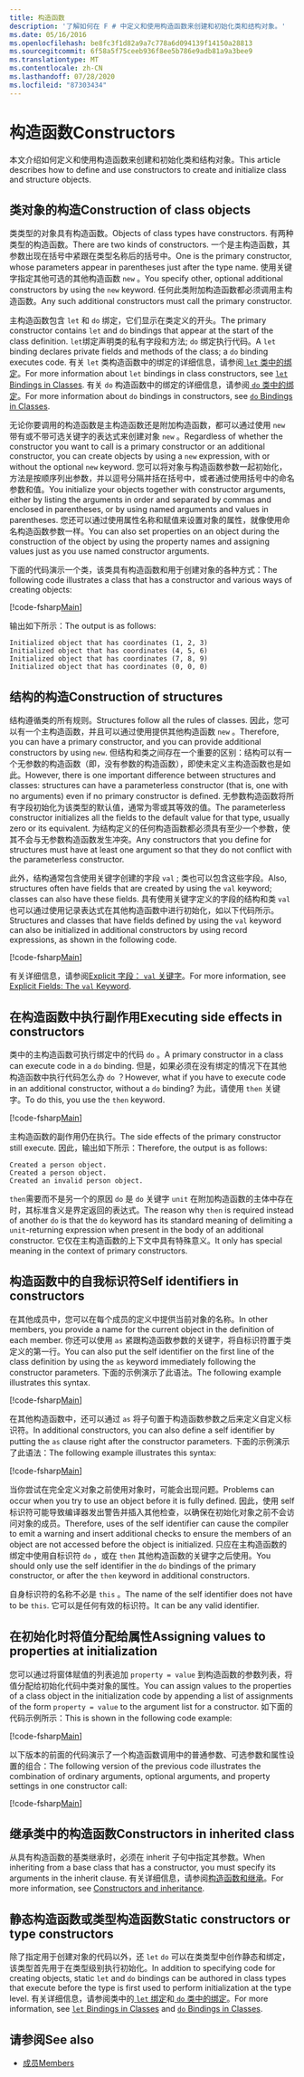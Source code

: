 ```yaml
---
title: 构造函数
description: '了解如何在 F # 中定义和使用构造函数来创建和初始化类和结构对象。'
ms.date: 05/16/2016
ms.openlocfilehash: be8fc3f1d82a9a7c778a6d094139f14150a28813
ms.sourcegitcommit: 6f58a5f75ceeb936f8ee5b786e9adb81a9a3bee9
ms.translationtype: MT
ms.contentlocale: zh-CN
ms.lasthandoff: 07/28/2020
ms.locfileid: "87303434"
---
```

# <a name="constructors"></a><span data-ttu-id="e6796-103">构造函数</span><span class="sxs-lookup"><span data-stu-id="e6796-103">Constructors</span></span>

<span data-ttu-id="e6796-104">本文介绍如何定义和使用构造函数来创建和初始化类和结构对象。</span><span class="sxs-lookup"><span data-stu-id="e6796-104">This article describes how to define and use constructors to create and initialize class and structure objects.</span></span>

## <a name="construction-of-class-objects"></a><span data-ttu-id="e6796-105">类对象的构造</span><span class="sxs-lookup"><span data-stu-id="e6796-105">Construction of class objects</span></span>

<span data-ttu-id="e6796-106">类类型的对象具有构造函数。</span><span class="sxs-lookup"><span data-stu-id="e6796-106">Objects of class types have constructors.</span></span> <span data-ttu-id="e6796-107">有两种类型的构造函数。</span><span class="sxs-lookup"><span data-stu-id="e6796-107">There are two kinds of constructors.</span></span> <span data-ttu-id="e6796-108">一个是主构造函数，其参数出现在括号中紧跟在类型名称后的括号中。</span><span class="sxs-lookup"><span data-stu-id="e6796-108">One is the primary constructor, whose parameters appear in parentheses just after the type name.</span></span> <span data-ttu-id="e6796-109">使用关键字指定其他可选的其他构造函数 `new` 。</span><span class="sxs-lookup"><span data-stu-id="e6796-109">You specify other, optional additional constructors by using the `new` keyword.</span></span> <span data-ttu-id="e6796-110">任何此类附加构造函数都必须调用主构造函数。</span><span class="sxs-lookup"><span data-stu-id="e6796-110">Any such additional constructors must call the primary constructor.</span></span>

<span data-ttu-id="e6796-111">主构造函数包含 `let` 和 `do` 绑定，它们显示在类定义的开头。</span><span class="sxs-lookup"><span data-stu-id="e6796-111">The primary constructor contains `let` and `do` bindings that appear at the start of the class definition.</span></span> <span data-ttu-id="e6796-112">`let`绑定声明类的私有字段和方法; `do` 绑定执行代码。</span><span class="sxs-lookup"><span data-stu-id="e6796-112">A `let` binding declares private fields and methods of the class; a `do` binding executes code.</span></span> <span data-ttu-id="e6796-113">有关 `let` 类构造函数中的绑定的详细信息，请参阅[ `let` 类中的绑定](let-bindings-in-classes.md)。</span><span class="sxs-lookup"><span data-stu-id="e6796-113">For more information about `let` bindings in class constructors, see [`let` Bindings in Classes](let-bindings-in-classes.md).</span></span> <span data-ttu-id="e6796-114">有关 `do` 构造函数中的绑定的详细信息，请参阅[ `do` 类中的绑定](do-bindings-in-classes.md)。</span><span class="sxs-lookup"><span data-stu-id="e6796-114">For more information about `do` bindings in constructors, see [`do` Bindings in Classes](do-bindings-in-classes.md).</span></span>

<span data-ttu-id="e6796-115">无论你要调用的构造函数是主构造函数还是附加构造函数，都可以通过使用 `new` 带有或不带可选关键字的表达式来创建对象 `new` 。</span><span class="sxs-lookup"><span data-stu-id="e6796-115">Regardless of whether the constructor you want to call is a primary constructor or an additional constructor, you can create objects by using a `new` expression, with or without the optional `new` keyword.</span></span> <span data-ttu-id="e6796-116">您可以将对象与构造函数参数一起初始化，方法是按顺序列出参数，并以逗号分隔并括在括号中，或者通过使用括号中的命名参数和值。</span><span class="sxs-lookup"><span data-stu-id="e6796-116">You initialize your objects together with constructor arguments, either by listing the arguments in order and separated by commas and enclosed in parentheses, or by using named arguments and values in parentheses.</span></span> <span data-ttu-id="e6796-117">您还可以通过使用属性名称和赋值来设置对象的属性，就像使用命名构造函数参数一样。</span><span class="sxs-lookup"><span data-stu-id="e6796-117">You can also set properties on an object during the construction of the object by using the property names and assigning values just as you use named constructor arguments.</span></span>

<span data-ttu-id="e6796-118">下面的代码演示一个类，该类具有构造函数和用于创建对象的各种方式：</span><span class="sxs-lookup"><span data-stu-id="e6796-118">The following code illustrates a class that has a constructor and various ways of creating objects:</span></span>

[!code-fsharp[Main](~/samples/snippets/fsharp/lang-ref-2/snippet3501.fs)]

<span data-ttu-id="e6796-119">输出如下所示：</span><span class="sxs-lookup"><span data-stu-id="e6796-119">The output is as follows:</span></span>

```console
Initialized object that has coordinates (1, 2, 3)
Initialized object that has coordinates (4, 5, 6)
Initialized object that has coordinates (7, 8, 9)
Initialized object that has coordinates (0, 0, 0)
```

## <a name="construction-of-structures"></a><span data-ttu-id="e6796-120">结构的构造</span><span class="sxs-lookup"><span data-stu-id="e6796-120">Construction of structures</span></span>

<span data-ttu-id="e6796-121">结构遵循类的所有规则。</span><span class="sxs-lookup"><span data-stu-id="e6796-121">Structures follow all the rules of classes.</span></span> <span data-ttu-id="e6796-122">因此，您可以有一个主构造函数，并且可以通过使用提供其他构造函数 `new` 。</span><span class="sxs-lookup"><span data-stu-id="e6796-122">Therefore, you can have a primary constructor, and you can provide additional constructors by using `new`.</span></span> <span data-ttu-id="e6796-123">但结构和类之间存在一个重要的区别：结构可以有一个无参数的构造函数（即，没有参数的构造函数），即使未定义主构造函数也是如此。</span><span class="sxs-lookup"><span data-stu-id="e6796-123">However, there is one important difference between structures and classes: structures can have a parameterless constructor (that is, one with no arguments) even if no primary constructor is defined.</span></span> <span data-ttu-id="e6796-124">无参数构造函数将所有字段初始化为该类型的默认值，通常为零或其等效的值。</span><span class="sxs-lookup"><span data-stu-id="e6796-124">The parameterless constructor initializes all the fields to the default value for that type, usually zero or its equivalent.</span></span> <span data-ttu-id="e6796-125">为结构定义的任何构造函数都必须具有至少一个参数，使其不会与无参数构造函数发生冲突。</span><span class="sxs-lookup"><span data-stu-id="e6796-125">Any constructors that you define for structures must have at least one argument so that they do not conflict with the parameterless constructor.</span></span>

<span data-ttu-id="e6796-126">此外，结构通常包含使用关键字创建的字段 `val` ; 类也可以包含这些字段。</span><span class="sxs-lookup"><span data-stu-id="e6796-126">Also, structures often have fields that are created by using the `val` keyword; classes can also have these fields.</span></span> <span data-ttu-id="e6796-127">具有使用关键字定义的字段的结构和类 `val` 也可以通过使用记录表达式在其他构造函数中进行初始化，如以下代码所示。</span><span class="sxs-lookup"><span data-stu-id="e6796-127">Structures and classes that have fields defined by using the `val` keyword can also be initialized in additional constructors by using record expressions, as shown in the following code.</span></span>

[!code-fsharp[Main](~/samples/snippets/fsharp/lang-ref-2/snippet3502.fs)]

<span data-ttu-id="e6796-128">有关详细信息，请参阅[Explicit 字段： `val` 关键字](explicit-fields-the-val-keyword.md)。</span><span class="sxs-lookup"><span data-stu-id="e6796-128">For more information, see [Explicit Fields: The `val` Keyword](explicit-fields-the-val-keyword.md).</span></span>

## <a name="executing-side-effects-in-constructors"></a><span data-ttu-id="e6796-129">在构造函数中执行副作用</span><span class="sxs-lookup"><span data-stu-id="e6796-129">Executing side effects in constructors</span></span>

<span data-ttu-id="e6796-130">类中的主构造函数可执行绑定中的代码 `do` 。</span><span class="sxs-lookup"><span data-stu-id="e6796-130">A primary constructor in a class can execute code in a `do` binding.</span></span> <span data-ttu-id="e6796-131">但是，如果必须在没有绑定的情况下在其他构造函数中执行代码怎么办 `do` ？</span><span class="sxs-lookup"><span data-stu-id="e6796-131">However, what if you have to execute code in an additional constructor, without a `do` binding?</span></span> <span data-ttu-id="e6796-132">为此，请使用 `then` 关键字。</span><span class="sxs-lookup"><span data-stu-id="e6796-132">To do this, you use the `then` keyword.</span></span>

[!code-fsharp[Main](~/samples/snippets/fsharp/lang-ref-2/snippet3503.fs)]

<span data-ttu-id="e6796-133">主构造函数的副作用仍在执行。</span><span class="sxs-lookup"><span data-stu-id="e6796-133">The side effects of the primary constructor still execute.</span></span> <span data-ttu-id="e6796-134">因此，输出如下所示：</span><span class="sxs-lookup"><span data-stu-id="e6796-134">Therefore, the output is as follows:</span></span>

```console
Created a person object.
Created a person object.
Created an invalid person object.
```

<span data-ttu-id="e6796-135">`then`需要而不是另一个的原因 `do` 是 `do` 关键字 `unit` 在附加构造函数的主体中存在时，其标准含义是界定返回的表达式。</span><span class="sxs-lookup"><span data-stu-id="e6796-135">The reason why `then` is required instead of another `do` is that the `do` keyword has its standard meaning of delimiting a `unit`-returning expression when present in the body of an additional constructor.</span></span> <span data-ttu-id="e6796-136">它仅在主构造函数的上下文中具有特殊意义。</span><span class="sxs-lookup"><span data-stu-id="e6796-136">It only has special meaning in the context of primary constructors.</span></span>

## <a name="self-identifiers-in-constructors"></a><span data-ttu-id="e6796-137">构造函数中的自我标识符</span><span class="sxs-lookup"><span data-stu-id="e6796-137">Self identifiers in constructors</span></span>

<span data-ttu-id="e6796-138">在其他成员中，您可以在每个成员的定义中提供当前对象的名称。</span><span class="sxs-lookup"><span data-stu-id="e6796-138">In other members, you provide a name for the current object in the definition of each member.</span></span> <span data-ttu-id="e6796-139">你还可以使用 `as` 紧跟构造函数参数的关键字，将自标识符置于类定义的第一行。</span><span class="sxs-lookup"><span data-stu-id="e6796-139">You can also put the self identifier on the first line of the class definition by using the `as` keyword immediately following the constructor parameters.</span></span> <span data-ttu-id="e6796-140">下面的示例演示了此语法。</span><span class="sxs-lookup"><span data-stu-id="e6796-140">The following example illustrates this syntax.</span></span>

[!code-fsharp[Main](~/samples/snippets/fsharp/lang-ref-2/snippet3504.fs)]

<span data-ttu-id="e6796-141">在其他构造函数中，还可以通过 `as` 将子句置于构造函数参数之后来定义自定义标识符。</span><span class="sxs-lookup"><span data-stu-id="e6796-141">In additional constructors, you can also define a self identifier by putting the `as` clause right after the constructor parameters.</span></span> <span data-ttu-id="e6796-142">下面的示例演示了此语法：</span><span class="sxs-lookup"><span data-stu-id="e6796-142">The following example illustrates this syntax:</span></span>

[!code-fsharp[Main](~/samples/snippets/fsharp/lang-ref-2/snippet3505.fs)]

<span data-ttu-id="e6796-143">当你尝试在完全定义对象之前使用对象时，可能会出现问题。</span><span class="sxs-lookup"><span data-stu-id="e6796-143">Problems can occur when you try to use an object before it is fully defined.</span></span> <span data-ttu-id="e6796-144">因此，使用 self 标识符可能导致编译器发出警告并插入其他检查，以确保在初始化对象之前不会访问对象的成员。</span><span class="sxs-lookup"><span data-stu-id="e6796-144">Therefore, uses of the self identifier can cause the compiler to emit a warning and insert additional checks to ensure the members of an object are not accessed before the object is initialized.</span></span> <span data-ttu-id="e6796-145">只应在主构造函数的绑定中使用自标识符 `do` ，或在 `then` 其他构造函数的关键字之后使用。</span><span class="sxs-lookup"><span data-stu-id="e6796-145">You should only use the self identifier in the `do` bindings of the primary constructor, or after the `then` keyword in additional constructors.</span></span>

<span data-ttu-id="e6796-146">自身标识符的名称不必是 `this` 。</span><span class="sxs-lookup"><span data-stu-id="e6796-146">The name of the self identifier does not have to be `this`.</span></span> <span data-ttu-id="e6796-147">它可以是任何有效的标识符。</span><span class="sxs-lookup"><span data-stu-id="e6796-147">It can be any valid identifier.</span></span>

## <a name="assigning-values-to-properties-at-initialization"></a><span data-ttu-id="e6796-148">在初始化时将值分配给属性</span><span class="sxs-lookup"><span data-stu-id="e6796-148">Assigning values to properties at initialization</span></span>

<span data-ttu-id="e6796-149">您可以通过将窗体赋值的列表追加 `property = value` 到构造函数的参数列表，将值分配给初始化代码中类对象的属性。</span><span class="sxs-lookup"><span data-stu-id="e6796-149">You can assign values to the properties of a class object in the initialization code by appending a list of assignments of the form `property = value` to the argument list for a constructor.</span></span> <span data-ttu-id="e6796-150">如下面的代码示例所示：</span><span class="sxs-lookup"><span data-stu-id="e6796-150">This is shown in the following code example:</span></span>

[!code-fsharp[Main](~/samples/snippets/fsharp/lang-ref-2/snippet3506.fs)]

<span data-ttu-id="e6796-151">以下版本的前面的代码演示了一个构造函数调用中的普通参数、可选参数和属性设置的组合：</span><span class="sxs-lookup"><span data-stu-id="e6796-151">The following version of the previous code illustrates the combination of ordinary arguments, optional arguments, and property settings in one constructor call:</span></span>

[!code-fsharp[Main](~/samples/snippets/fsharp/lang-ref-2/snippet3507.fs)]

## <a name="constructors-in-inherited-class"></a><span data-ttu-id="e6796-152">继承类中的构造函数</span><span class="sxs-lookup"><span data-stu-id="e6796-152">Constructors in inherited class</span></span>

<span data-ttu-id="e6796-153">从具有构造函数的基类继承时，必须在 inherit 子句中指定其参数。</span><span class="sxs-lookup"><span data-stu-id="e6796-153">When inheriting from a base class that has a constructor, you must specify its arguments in the inherit clause.</span></span> <span data-ttu-id="e6796-154">有关详细信息，请参阅[构造函数和继承](../inheritance.md#constructors-and-inheritance)。</span><span class="sxs-lookup"><span data-stu-id="e6796-154">For more information, see [Constructors and inheritance](../inheritance.md#constructors-and-inheritance).</span></span>

## <a name="static-constructors-or-type-constructors"></a><span data-ttu-id="e6796-155">静态构造函数或类型构造函数</span><span class="sxs-lookup"><span data-stu-id="e6796-155">Static constructors or type constructors</span></span>

<span data-ttu-id="e6796-156">除了指定用于创建对象的代码以外，还 `let` `do` 可以在类类型中创作静态和绑定，该类型首先用于在类型级别执行初始化。</span><span class="sxs-lookup"><span data-stu-id="e6796-156">In addition to specifying code for creating objects, static `let` and `do` bindings can be authored in class types that execute before the type is first used to perform initialization at the type level.</span></span> <span data-ttu-id="e6796-157">有关详细信息，请参阅类中的[ `let` 绑定](let-bindings-in-classes.md)和[ `do` 类中的绑定](do-bindings-in-classes.md)。</span><span class="sxs-lookup"><span data-stu-id="e6796-157">For more information, see [`let` Bindings in Classes](let-bindings-in-classes.md) and [`do` Bindings in Classes](do-bindings-in-classes.md).</span></span>

## <a name="see-also"></a><span data-ttu-id="e6796-158">请参阅</span><span class="sxs-lookup"><span data-stu-id="e6796-158">See also</span></span>

- [<span data-ttu-id="e6796-159">成员</span><span class="sxs-lookup"><span data-stu-id="e6796-159">Members</span></span>](index.md)

